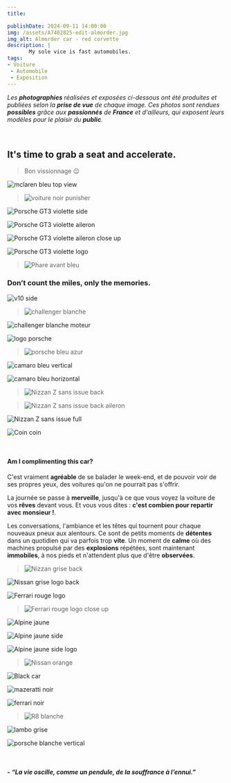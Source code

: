 ```yaml
---
title: 

publishDate: 2024-09-11 14:00:00
img: /assets/A7402825-edit-almorder.jpg
img_alt: Almorder car - red corvette
description: |
       My sole vice is fast automobiles.
tags:
- Voiture
 - Automobile
 - Exposition
---
```


*Les **photographies** réalisées et exposées ci-dessous ont été produites et publiées selon la **prise de vue** de chaque image. Ces photos sont rendues **possibles** grâce aux **passionnés** de **France** et d'ailleurs, qui exposent leurs modèles pour le plaisir du **public**.*

<p>&nbsp;</p>

## It's time to grab a seat and accelerate.
> Bon vissionnage 😉

![mclaren bleu top view](/A7403657-edit.jpg)

>![voiture noir punisher](/A7403672-edit.jpg)

![Porsche GT3 violette side](/A7403677-edit.jpg)

![Porsche GT3 violette aileron](/A7403680-edit.jpg)

![Porsche GT3 violette aileron close up](/A7403682-edit.jpg)

![Porsche GT3 violette logo](/A7403690-edit.jpg)

>![Phare avant bleu](/A7403694-edit.jpg)



### Don’t count the miles, only the memories.

![v10 side](/assets/A7402808-edit.jpg)

>![challenger blanche](/A7402836-edit.jpg)

![challenger blanche moteur](/A7402864-edit.jpg)

![logo porsche](/A7402871-edit.jpg)

>![porsche bleu azur](/A7402887-edit.jpg)

![camaro bleu vertical](/A7402927-edit.jpg)

![camaro bleu horizontal](/A7402931-edit.jpg)

>![Nizzan Z sans issue back](/A7402946-edit.jpg)

>![Nizzan Z sans issue back aileron](/A7402952-edit.jpg)

![Nizzan Z sans issue full](/A7403009-edit.jpg)

![Coin coin](/A7402981-edit.jpg)

<p>&nbsp;</p>


#### Am I complimenting this car?

C'est vraiment **agréable** de se balader le week-end, et de pouvoir voir de ses propres yeux, des voitures qu'on ne pourrait pas s'offrir.

La journée se passe à **merveille**, jusqu'à ce que vous voyez la voiture de vos **rêves** devant vous. Et vous vous dites : **c'est combien pour repartir avec monsieur !**.

Les conversations, l'ambiance et les têtes qui tournent pour chaque nouveaux pneux aux alentours. Ce sont de petits moments de **détentes** dans un quotidien qui va parfois trop **vite**. Un moment de **calme** où des machines propulsé par des **explosions** répétées, sont maintenant **immobiles**, à nos pieds et n'attendent plus que d'être **observées**.

>![Nizzan grise back](/A7402648-edit.jpg)

![Nissan grise logo back](/A7402653-edit.jpg)

![Ferrari rouge logo](/A7402665-edit.jpg)

>![Ferrari rouge logo close up](/A7402666-edit.jpg)

![Alpine jaune](/A7402825-edit-noplaque.jpg)

![Alpine jaune side](/A7402674-edit.jpg)

![Alpine jaune side logo](/A7402677-edit.jpg)

>![Nissan orange](/A7402687-edit.jpg)

![Black car](/A7402699-edit.jpg)

![mazeratti noir](/A7402705-edit.jpg)

![ferrari noir](/A7402723-edit.jpg)

>![R8 blanche](/A7402743-edit.jpg)

![lambo grise](/A7402783-edit.jpg)

![porsche blanche vertical](/A7402793-edit.jpg)


<p>&nbsp;</p>

##### - *“La vie oscille, comme un pendule, de la souffrance à l’ennui.”*
